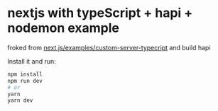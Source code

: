 # nextjs with typeScript + hapi + nodemon example

froked from [next.js/examples/custom-server-typecript](https://github.com/zeit/next.js/tree/canary/examples/custom-server-typescript) and build hapi

Install it and run:

```bash
npm install
npm run dev
# or
yarn
yarn dev
```

